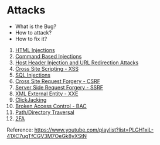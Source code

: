 # Attacks

- What is the Bug?
- How to attack?
- How to fix it?

1. [HTML Injections](html_injections.md)
2. [Command Based Injections](command_injections.md)
3. [Host Header Injection and URL Redirection Attacks](Host_Header_Injection-URL_Redirecting.md)
4. [Cross Site Scripting - XSS](XSS.md)
5. [SQL Injections](SQLi.md)
6. [Cross Site Request Forgery - CSRF](csrf.md)
7. [Server Side Request Forgery - SSRF](ssrf.md)
8. [XML External Entity - XXE](xxe.md)
9. [ClickJacking](clickjacking.md)
10. [Broken Access Control - BAC](bac.md)
11. [Path/Directory Traversal](path.md)
12. [2FA](2fa.md)

Reference:  https://www.youtube.com/playlist?list=PLGH1xiL-41XC7ugTfCGV3M7OeGk8yXStN